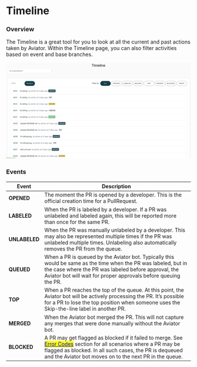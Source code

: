# Timeline

### Overview

The Timeline is a great tool for you to look at all the current and past actions taken by Aviator. Within the Timeline page, you can also filter activities based on event and base branches.

![Timeline shows the chronological order of events in the queue.](<../../.gitbook/assets/Screen Shot 2022-05-23 at 2.48.08 PM.png>)

### Events

| Event         | Description                                                                                                                                                                                                                                                                                                |
| ------------- | ---------------------------------------------------------------------------------------------------------------------------------------------------------------------------------------------------------------------------------------------------------------------------------------------------------- |
| **OPENED**    | The moment the PR is opened by a developer. This is the official creation time for a PullRequest.                                                                                                                                                                                                          |
| **LABELED**   | When the PR is labeled by a developer. If a PR was unlabeled and labeled again, this will be reported more than once for the same PR.                                                                                                                                                                      |
| **UNLABELED** | When the PR was manually unlabeled by a developer. This may also be represented multiple times if the PR was unlabeled multiple times. Unlabeling also automatically removes the PR from the queue.                                                                                                        |
| **QUEUED**    | When a PR is queued by the Aviator bot. Typically this would be same as the time when the PR was labeled, but in the case where the PR was labeled before approval, the Aviator bot will wait for proper approvals before queuing the PR.                                                                  |
| **TOP**       | When a PR reaches the top of the queue. At this point, the Aviator bot will be actively processing the PR. It’s possible for a PR to lose the top position when someone uses the Skip-the-line label in another PR.                                                                                        |
| **MERGED**    | When the Aviator bot merged the PR. This will not capture any merges that were done manually without the Aviator bot.                                                                                                                                                                                      |
| **BLOCKED**   | A PR may get flagged as blocked if it failed to merge. See [<mark style="color:blue;">Error Codes</mark>](../comments-and-status-codes.md) section for all scenarios where a PR may be flagged as blocked. In all such cases, the PR is dequeued and the Aviator bot moves on to the next PR in the queue. |
